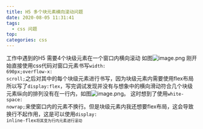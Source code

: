 ```yaml
---
title: H5 多个块元素横向滚动问题
date: 2020-08-05 11:31:41
tags:
  - css 问题
top:
categories: css
---
```


工作中遇到的H5 需要4个块级元素在一个窗口内横向滚动 如图![image.png](https://i.loli.net/2020/08/05/vytDzeV9nTL1Apx.png)
刚开始直接使用css代码对窗口元素书写<code>width: 690px;overflow-x: scroll;</code>之后对其中的每个块级元素进行书写，因为块级元素内需要使用flex布局所以写了<code>display:flex</code>，写完调试发现并没有与想象中的横向滑动符合几个块级元素纵向的排列没有在一行内，如图![image.png](https://i.loli.net/2020/08/05/tG2Hz5LC1TqUAIE.png)。<!--more-->
这时想到了使用<code>white-space: nowrap;</code>来使窗口内的元素不换行。但是块级元素内我还想要flex布局，这会导致换行不起作用，这是可以使用<code>display: inline-flex<code>将其变为行内元素进行滚动